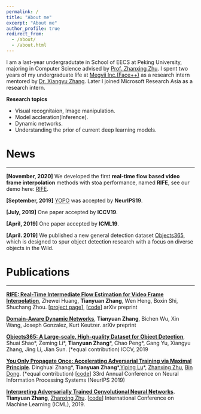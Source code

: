 ```yaml
---
permalink: /
title: "About me"
excerpt: "About me"
author_profile: true
redirect_from: 
  - /about/
  - /about.html
---
```


I am a last-year undergradutate in School of EECS at Peking University, majoring in Computer Science advised by [Prof. Zhanxing Zhu](https://sites.google.com/view/zhanxingzhu/). I spent two years of my undergraduate life at [Megvii Inc.(Face++)](https://megvii.com) as a research intern mentored by [Dr. Xiangyu Zhang](https://scholar.google.com/citations?user=yuB-cfoAAAAJ&hl=zh-CN). Later I joined Microsoft Research Asia as a research intern.  



**Research topics**
* Visual recognitaion, Image manipulation.
* Model accleration(Inference).
* Dynamic networks.
* Understanding the prior of current deep learning models.


# News
----
**[November, 2020]** We developed the first **real-time flow based video frame interpolation** methods with stoa performance, named **RIFE**, see our demo here: [RIFE](https://rife-vfi.github.io/).

**[September, 2019]** [YOPO](https://arxiv.org/abs/1905.00877) was accepted by **NeurIPS19**. 

**[July, 2019]**  One paper accepted by **ICCV19**. 

**[April, 2019]** One paper accepted by **ICML19**. 

**[April. 2019]** We published a new general detection dataset [Objects365](http://www.objects365.org/overview.html), which is designed to spur object detection research with a focus on diverse objects in the Wild.

# Publications
----
**[RIFE: Real-Time Intermediate Flow Estimation for Video Frame Interpolation](https://arxiv.org/abs/2011.06294)**, Zhewei Huang, **Tianyuan Zhang**, Wen Heng, Boxin Shi, Shuchang Zhou. [[project page](https://rife-vfi.github.io/)], [[code](https://github.com/hzwer/arXiv2020-RIFE)]  arXiv preprint

**[Domain-Aware Dynamic Networks](https://arxiv.org/pdf/1911.13237.pdf)**, **Tianyuan Zhang**, Bichen Wu, Xin Wang, Joseph Gonzalez, Kurt Keutzer. arXiv preprint

**[Objects365: A Large-scale, High-quality Dataset for Object Detection](http://openaccess.thecvf.com/content_ICCV_2019/papers/Shao_Objects365_A_Large-Scale_High-Quality_Dataset_for_Object_Detection_ICCV_2019_paper.pdf)**, Shuai Shao\*, Zeming Li\*, **Tianyuan Zhang**\*, Chao Peng\*, Gang Yu, Xiangyu Zhang, Jing Li, Jian Sun. (*equal contribution) ICCV, 2019

**[You Only Propagate Once: Accelerating Adversarial Training via Maximal Principle](https://arxiv.org/abs/1905.00877)**. 
Dinghuai Zhang\*, **Tianyuan Zhang**\*,[Yiping Lu](https://web.stanford.edu/~yplu/)\*, [Zhanxing Zhu](https://sites.google.com/view/zhanxingzhu/home), [Bin Dong](http://bicmr.pku.edu.cn/~dongbin). (*equal contribution) [[code](https://github.com/a1600012888/YOPO-You-Only-Propagate-Once)] 33rd Annual Conference on Neural Information Processing Systems (NeurIPS 2019)

**[Interpreting Adversarially Trained Convolutional Neural Networks](https://arxiv.org/abs/1905.09797)**. **Tianyuan Zhang**, [Zhanxing Zhu](https://sites.google.com/view/zhanxingzhu/home). [[code](https://github.com/PKUAI26/AT-CNN)]
International Conference on Machine Learning (ICML), 2019.



